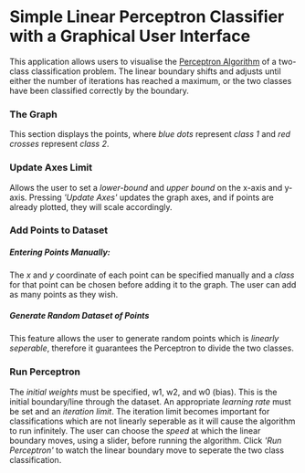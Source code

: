 # Simple Linear Perceptron Classifier with a Graphical User Interface

This application allows users to visualise the <a href="https://en.wikipedia.org/wiki/Perceptron">Perceptron Algorithm</a> of a two-class classification problem. The linear boundary shifts and adjusts until either the number of iterations has reached a maximum, or the two classes have been classified correctly by the boundary.

### The Graph
This section displays the points, where *blue dots* represent *class 1* and *red crosses* represent *class 2*.

### Update Axes Limit
Allows the user to set a *lower-bound* and *upper bound* on the x-axis and y-axis. Pressing *'Update Axes'* updates the graph axes, and if points are already plotted, they will scale accordingly.

### Add Points to Dataset
##### Entering Points Manually:
The *x* and *y* coordinate of each point can be specified manually and a *class* for that point can be chosen before adding it to the graph. The user can add as many points as they wish.
##### Generate Random Dataset of Points 
This feature allows the user to generate random points which is *linearly seperable*, therefore it guarantees the Perceptron to divide the two classes.

### Run Perceptron
The *initial weights* must be specified, w1, w2, and w0 (bias). This is the initial boundary/line through the dataset. An appropriate *learning rate* must be set and an *iteration limit*. The iteration limit becomes important for classifications which are not linearly seperable as it will cause the algorithm to run infinitely. The user can choose the *speed* at which the linear boundary moves, using a slider, before running the algorithm.
Click *'Run Perceptron'* to watch the linear boundary move to seperate the two class classification.



